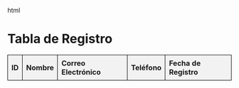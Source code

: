 html
<!DOCTYPE html>
<html lang="es">
<head>
    <meta charset="UTF-8">
    <meta name="viewport" content="width=device-width, initial-scale=1.0">
    <title>Tabla de Registro</title>
    <style>
        table {
            width: 100%;
            border-collapse: collapse;
        }
        th, td {
            border: 1px solid black;
            padding: 8px;
            text-align: left;
        }
        th {
            background-color: #f2f2f2;
        }
    </style>
</head>
<body>
    <h1>Tabla de Registro</h1>
    <table>
        <thead>
            <tr>
                <th>ID</th>
                <th>Nombre</th>
                <th>Correo Electrónico</th>
                <th>Teléfono</th>
                <th>Fecha de Registro</th>
            </tr>
        </thead>
        <tbody>
            <!-- Las filas de datos se agregarán aquí -->
        </tbody>
    </table>

</body>
</html>
